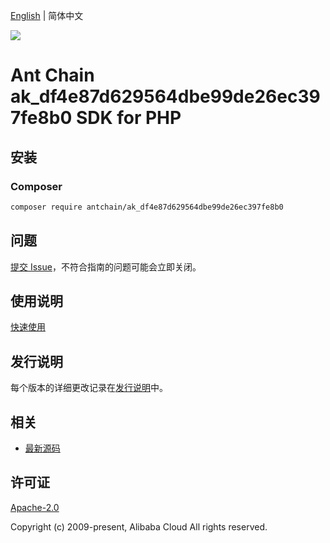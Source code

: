 [English](README.md) | 简体中文

![](https://aliyunsdk-pages.alicdn.com/icons/AlibabaCloud.svg)

# Ant Chain ak_df4e87d629564dbe99de26ec397fe8b0 SDK for PHP

## 安装

### Composer

```bash
composer require antchain/ak_df4e87d629564dbe99de26ec397fe8b0
```

## 问题

[提交 Issue](https://github.com/alipay/antchain-openapi-prod-sdk/issues/new)，不符合指南的问题可能会立即关闭。

## 使用说明

[快速使用](https://github.com/alipay/antchain-openapi-prod-sdk)

## 发行说明

每个版本的详细更改记录在[发行说明](./ChangeLog.txt)中。

## 相关

* [最新源码](https://github.com/antchain-openapi-sdk-php)

## 许可证

[Apache-2.0](http://www.apache.org/licenses/LICENSE-2.0)

Copyright (c) 2009-present, Alibaba Cloud All rights reserved.
